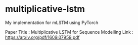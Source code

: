 # multiplicative-lstm
My implementation for mLSTM using PyTorch

Paper Title : Multiplicative LSTM for Sequence Modelling
Link        : https://arxiv.org/pdf/1609.07959.pdf
